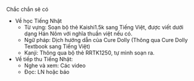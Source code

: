 Chắc chắn sẽ có
- Về học Tiếng Nhật
	- Từ vựng: Soạn bộ thẻ Kaishi1.5k sang Tiếng Việt, được viết dưới dạng Hán Nôm với nghĩa thuần việt nếu có.
	- Ngữ pháp: Dịch hướng dẫn của Cure Dolly (Thông qua Cure Dolly Textbook sang Tiếng Việt)
	- Kanji: Thông qua bộ thẻ RRTK1250, tự mình soạn ra.
- Về tiếp thu Tiếng Nhật:
	- Nghe và xem: Các video
	- Đọc: LN hoặc báo